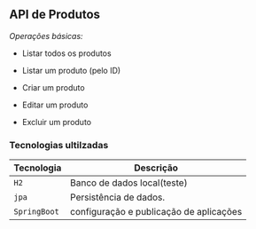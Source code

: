 
## API de Produtos 
*Operações básicas:*

- Listar todos os produtos
   
- Listar um produto (pelo ID)
- Criar um produto
- Editar um produto
- Excluir um produto

### Tecnologias ultilzadas
| Tecnologia                | Descrição                                                                           |            
| ------------------------- | ----------------------------------------------------------------------------------- | 
| `H2`                      | Banco de dados local(teste)                                                         | 
| `jpa`                     | Persistência de dados.                                                              | 
| `SpringBoot`              | configuração e publicação de aplicações                                             | 
